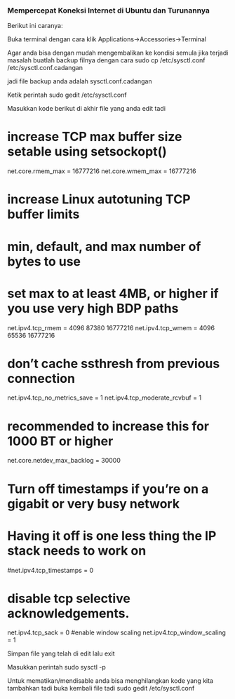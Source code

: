 <h3>Mempercepat Koneksi Internet di Ubuntu dan Turunannya</h3>


Berikut ini caranya:

Buka terminal dengan cara klik Applications->Accessories->Terminal

Agar anda bisa dengan mudah mengembalikan ke kondisi semula jika terjadi masalah buatlah backup filnya dengan cara
sudo cp /etc/sysctl.conf /etc/sysctl.conf.cadangan 

jadi file backup anda adalah sysctl.conf.cadangan

Ketik perintah
sudo gedit /etc/sysctl.conf

Masukkan kode berikut di akhir file yang anda edit tadi

<!---- start script ----->
# increase TCP max buffer size setable using setsockopt()
net.core.rmem_max = 16777216
net.core.wmem_max = 16777216
# increase Linux autotuning TCP buffer limits
# min, default, and max number of bytes to use
# set max to at least 4MB, or higher if you use very high BDP paths
net.ipv4.tcp_rmem = 4096 87380 16777216
net.ipv4.tcp_wmem = 4096 65536 16777216
# don’t cache ssthresh from previous connection
net.ipv4.tcp_no_metrics_save = 1
net.ipv4.tcp_moderate_rcvbuf = 1
# recommended to increase this for 1000 BT or higher
net.core.netdev_max_backlog = 30000
# Turn off timestamps if you’re on a gigabit or very busy network
# Having it off is one less thing the IP stack needs to work on
#net.ipv4.tcp_timestamps = 0
# disable tcp selective acknowledgements.
net.ipv4.tcp_sack = 0
#enable window scaling
net.ipv4.tcp_window_scaling = 1 
<!---- end script ------>

Simpan file yang telah di edit lalu exit

Masukkan perintah
sudo sysctl -p

Untuk mematikan/mendisable anda bisa menghilangkan kode yang kita tambahkan tadi buka kembali file tadi
sudo gedit /etc/sysctl.conf
